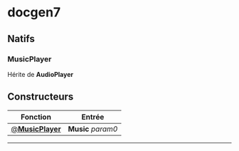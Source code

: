 # docgen7

## Natifs
### MusicPlayer
Hérite de **AudioPlayer**
## Constructeurs
|Fonction|Entrée|
|-|-|
|[@**MusicPlayer**](#ctor_0)|**Music** *param0*|


***
